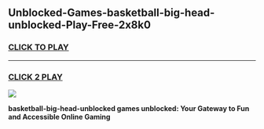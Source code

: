 
## Unblocked-Games-basketball-big-head-unblocked-Play-Free-2x8k0
<h3>
<a href="https://premium76.site?title=basketball-big-head-unblocked&ref=20M">CLICK TO PLAY</a></h3>
<hr>

<h3>
<a href="https://premium76.site?title=basketball-big-head-unblocked&ref=20M">CLICK 2 PLAY</a>
  
</h3>

<a href="https://premium76.site?title=basketball-big-head-unblocked&ref=19M"><img src="https://clearcache.store/games.png"></a>


**basketball-big-head-unblocked games unblocked: Your Gateway to Fun and Accessible Online Gaming**
